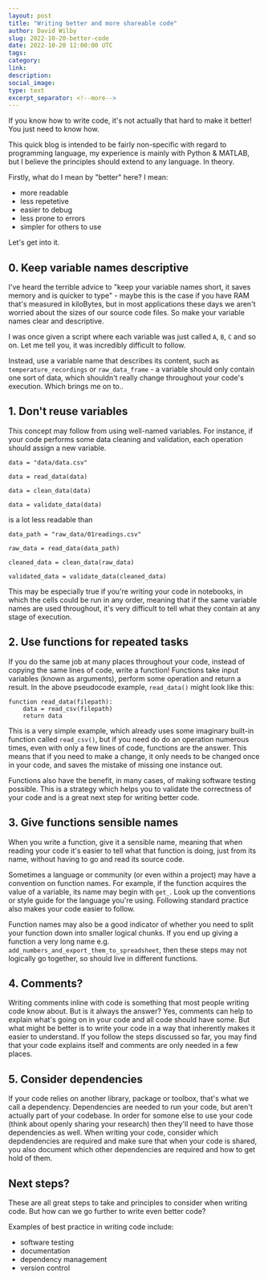 ```yaml
---
layout: post
title: "Writing better and more shareable code"
author: David Wilby
slug: 2022-10-20-better-code
date: 2022-10-20 12:00:00 UTC
tags: 
category:
link:
description:
social_image: 
type: text
excerpt_separator: <!--more-->
---
```


If you know how to write code, it's not actually that hard to make it better! You just need to know how.

This quick blog is intended to be fairly non-specific with regard to programming language, my experience is mainly with Python & MATLAB, but I believe the principles should extend to any language. In theory.

Firstly, what do I mean by "better" here? I mean:
* more readable
* less repetetive
* easier to debug
* less prone to errors
* simpler for others to use

Let's get into it.

<!--more-->

## 0. Keep variable names descriptive
I've heard the terrible advice to "keep your variable names short, it saves memory and is quicker to type" - maybe this is the case if you have RAM that's measured in kiloBytes, but in most applications these days we aren't worried about the sizes of our source code files. So make your variable names clear and descriptive.

I was once given a script where each variable was just called `A`, `B`, `C` and so on. Let me tell you, it was incredibly difficult to follow.

Instead, use a variable name that describes its content, such as `temperature_recordings` or `raw_data_frame` - a variable should only contain one sort of data, which shouldn't really change throughout your code's execution. Which brings me on to..

## 1. Don't reuse variables
This concept may follow from using well-named variables. For instance, if your code performs some data cleaning and validation, each operation should assign a new variable.

```
data = "data/data.csv"

data = read_data(data)

data = clean_data(data)

data = validate_data(data)
```

is a lot less readable than

```
data_path = "raw_data/01readings.csv"

raw_data = read_data(data_path)

cleaned_data = clean_data(raw_data)

validated_data = validate_data(cleaned_data)
```

This may be especially true if you're writing your code in notebooks, in which the cells could be run in any order, meaning that if the same variable names are used throughout, it's very difficult to tell what they contain at any stage of execution.

## 2. Use functions for repeated tasks
If you do the same job at many places throughout your code, instead of copying the same lines of code, write a function!
Functions take input variables (known as arguments), perform some operation and return a result.
In the above pseudocode example, `read_data()` might look like this:

```
function read_data(filepath):
    data = read_csv(filepath)
    return data    
```

This is a very simple example, which already uses some imaginary built-in function called `read_csv()`, but if you need do do an operation numerous times, even with only a few lines of code, functions are the answer. This means that if you need to make a change, it only needs to be changed once in your code, and saves the mistake of missing one instance out.

Functions also have the benefit, in many cases, of making software testing possible. This is a strategy which helps you to validate the correctness of your code and is a great next step for writing better code.

## 3. Give functions sensible names
When you write a function, give it a sensible name, meaning that when reading your code it's easier to tell what that function is doing, just from its name, without having to go and read its source code.

Sometimes a language or community (or even within a project) may have a convention on function names. For example, if the function acquires the value of a variable, its name may begin with `get_`. Look up the conventions or style guide for the language you're using. Following standard practice also makes your code easier to follow.

Function names may also be a good indicator of whether you need to split your function down into smaller logical chunks. If you end up giving a function a very long name e.g. `add_numbers_and_export_them_to_spreadsheet`, then these steps may not logically go together, so should live in different functions.

## 4. Comments?
Writing comments inline with code is something that most people writing code know about. But is it always the answer?
Yes, comments can help to explain what's going on in your code and all code should have some.
But what might be better is to write your code in a way that inherently makes it easier to understand.
If you follow the steps discussed so far, you may find that your code explains itself and comments are only needed in a few places.

## 5. Consider dependencies
If your code relies on another library, package or toolbox, that's what we call a dependency. Dependencies are needed to run your code, but aren't actually part of your codebase. In order for somone else to use your code (think about openly sharing your research) then they'll need to have those dependencies as well.
When writing your code, consider which depdendencies are required and make sure that when your code is shared, you also document which other dependencies are required and how to get hold of them.

## Next steps?
These are all great steps to take and principles to consider when writing code. But how can we go further to write even better code?

Examples of best practice in writing code include:
* software testing
* documentation
* dependency management
* version control